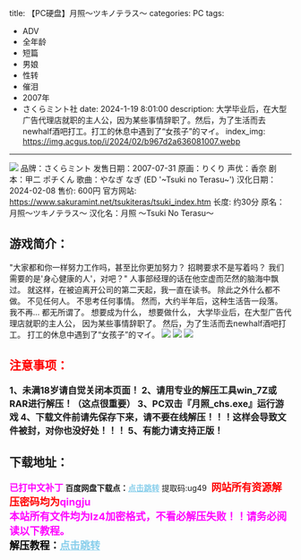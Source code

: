 title: 【PC硬盘】月照〜ツキノテラス〜
categories: PC
tags:
- ADV
- 全年龄
- 短篇
- 男娘
- 性转
- 催泪
- 2007年
- さくらミント社
date: 2024-1-19 8:01:00
description: 大学毕业后，在大型广告代理店就职的主人公，因为某些事情辞职了。然后，为了生活而去newhalf酒吧打工。打工的休息中遇到了“女孩子”的マイ。
index_img: https://img.acgus.top/i/2024/02/b967d2a636081007.webp
---
![](https://img.acgus.top/i/2024/02/b967d2a636081007.webp)
品牌：さくらミント
发售日期：2007-07-31
原画：りくり
声优：香奈
剧本：甲二 ポチくん
歌曲：やなぎ なぎ (ED '~Tsuki no Terasu~')
汉化日期：2024-02-08 
售价: 600円
官方网站: https://www.sakuramint.net/tsukiteras/tsuki_index.htm
长度: 约30分
原名：月照～ツキノテラス～
汉化名：月照 ～Tsuki No Terasu～

## 游戏简介：
"大家都和你一样努力工作吗，甚至比你更加努力？
招聘要求不是写着吗？
我们需要的是'身心健康的人'，对吧？" 人事部经理的话在他空虚而茫然的脑海中飘过。
就这样，在被迫离开公司的第二天起，我一直在读书。
除此之外什么都不做。
不见任何人。
不思考任何事情。
然而，大约半年后，这种生活告一段落。
我不再...
都无所谓了。
想要成为什么，
想要做什么，
大学毕业后，在大型广告代理店就职的主人公，
因为某些事情辞职了。
然后，为了生活而去newhalf酒吧打工。
打工的休息中遇到了“女孩子”的マイ。
![](https://img.acgus.top/i/2024/02/abe524eb0d081016.webp)
![](https://img.acgus.top/i/2024/02/7daf0301e0081013.webp)
![](https://img.acgus.top/i/2024/02/1e6118d894081010.webp)






## <font color=#FF0000 >注意事项：</font>
<font size=3><b>1、未满18岁请自觉关闭本页面！
2、请用专业的解压工具win_7Z或RAR进行解压！（这点很重要）
3、PC双击『月照_chs.exe』运行游戏
4、下载文件前请先保存下来，请不要在线解压！！！这样会导致文件被封，对你也没好处！！！
5、有能力请支持正版！</b></font>

## 下载地址：
<font color=#FF00FF size=3><b>已打中文补丁</b></font>
<b>百度网盘下载点：</b><a href="https://pan.baidu.com/s/1NZfHNtnNV60T7wrGw4z9sQ?pwd=ug49" style="color: #87CEEB;"><b>点击跳转</b></a> 提取码:ug49
<a style="padding: 0" href="https://post.qingju.org/AD/"><img style="max-width:100%" src="https://img.acgus.top/i/2024/07/478f689b8021d8d499ab43d21acf137a.gif" alt=""></a>
<b><font color=#FF0000 size=4>网站所有资源解压密码均为</b></font><b><font color=#FF00FF size=4>qingju</font><font color=#FF0000 ></font></b><br><b><font color=#FF00FF size=4>本站所有文件均为lz4加密格式，不看必解压失败！！请务必阅读以下教程。</b></font><br><b><font color=#000 size=4>解压教程：</b><a href="https://post.qingju.org/tutorial/000/" style="color: #87CEEB;"><b>点击跳转</b></a>